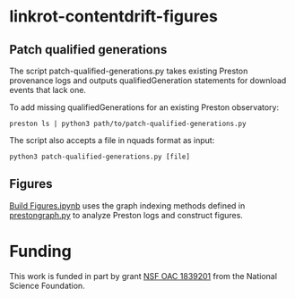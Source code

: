 # linkrot-contentdrift-figures

## Patch qualified generations
The script patch-qualified-generations.py takes existing Preston provenance logs and outputs qualifiedGeneration statements for download events that lack one.

To add missing qualifiedGenerations for an existing Preston observatory:
```shell
preston ls | python3 path/to/patch-qualified-generations.py
```

The script also accepts a file in nquads format as input:
```shell
python3 patch-qualified-generations.py [file]
```

## Figures

[Build Figures.ipynb](https://github.com/bio-linker/linkrot-contentdrift-figures/blob/master/Build%20Figures.ipynb) uses the graph indexing methods defined in [prestongraph.py](https://github.com/bio-linker/linkrot-contentdrift-figures/blob/master/prestongraph.py) to analyze Preston logs and construct figures.

# Funding

This work is funded in part by grant [NSF OAC 1839201](https://www.nsf.gov/awardsearch/showAward?AWD_ID=1839201&HistoricalAwards=false) from the National Science Foundation.

